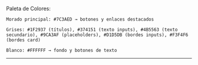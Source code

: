 Paleta de Colores:

    Morado principal: #7C3AED → botones y enlaces destacados

    Grises: #1F2937 (títulos), #374151 (texto inputs), #4B5563 (texto secundario), #9CA3AF (placeholders), #D1D5DB (bordes inputs), #F3F4F6 (bordes card)

    Blanco: #FFFFFF → fondo y botones de texto

----------------------------------------------------